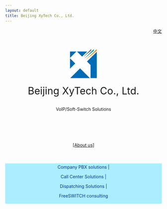 ```yaml
---
layout: default
title: Beijing XyTech Co., Ltd.
---
```


<div id="topnav" style="float:right">
	<a href="/">中文</a>
</div>

<br>
<br>
<div align="center">

<br />
<br />

<img src="/images/logo.png" border="0"/>

<br />
<br />
<span style="font-size:32px">Beijing XyTech Co., Ltd.</span>


<br />
<br />

<span style="font-size:14px">VoIP/Soft-Switch Solutions</span>

<br />
<br />
<br />
<br />
<br />
<a href="#about" rel="facebox">[About us]</a>
<br />
<br />
<br />
<br />

<div style="color:#039;font-size:14px;background-color:#AEF;padding:3px">
Company PBX solutions |

Call Center Solutions |

Dispatching Solutions |

FreeSWITCH consulting
</div>
<br />

</div>

<div id="about" style="font-size:14px;display:none">

Founded at early 2011, we offer SIP/VoIP related products, solutions and consulting.
<br><br>
Our core team members comes from well known call center verdors, telecommunication companies and joint ventures.
We have 10+ years of rich experiences on the call center industry and marcketing and
our customers ranges in government, military, petro, education, telecom carrier industries or fields locally(Asia/China) and around the world.
We also have good/large partnership with varies system integrators and device vendors.
  
<br><br>
Our goal is to offer reliable, open, and feature rich communication products and services for the success of you and your companry.

<br><br>
Contact us for more information: <input type="text" value="info@x-y-t.com" readonly>
</div>
